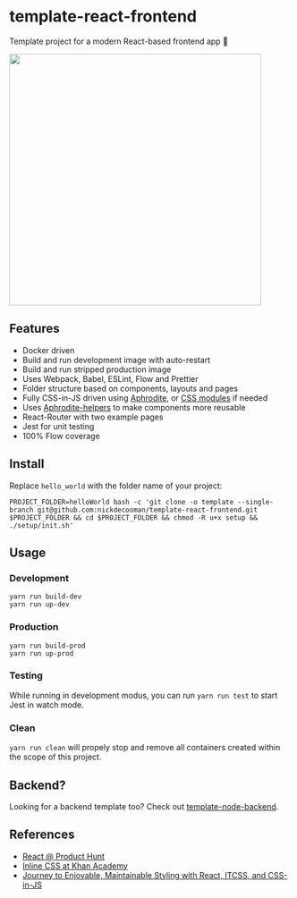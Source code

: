 # template-react-frontend
Template project for a modern React-based frontend app 💃

<img src="https://cdn.pbrd.co/images/6GJxp7tQ.gif" width="450">

## Features

* Docker driven
* Build and run development image with auto-restart
* Build and run stripped production image
* Uses Webpack, Babel, ESLint, Flow and Prettier
* Folder structure based on components, layouts and pages
* Fully CSS-in-JS driven using [Aphrodite](https://github.com/Khan/aphrodite), or [CSS modules](https://github.com/css-modules/css-modules) if needed
* Uses [Aphrodite-helpers](https://github.com/nickdecooman/aphrodite-helpers) to make components more reusable
* React-Router with two example pages
* Jest for unit testing
* 100% Flow coverage

## Install

Replace `hello_world` with the folder name of your project:

```
PROJECT_FOLDER=helloWorld bash -c 'git clone -o template --single-branch git@github.com:nickdecooman/template-react-frontend.git $PROJECT_FOLDER && cd $PROJECT_FOLDER && chmod -R u+x setup && ./setup/init.sh'
```

## Usage

### Development

```
yarn run build-dev
yarn run up-dev
```

### Production

```
yarn run build-prod
yarn run up-prod
```

### Testing

While running in development modus, you can run `yarn run test` to start Jest in watch mode.

### Clean

`yarn run clean` will propely stop and remove all containers created within the scope of this project.


## Backend?

Looking for a backend template too? Check out [template-node-backend](https://github.com/nickdecooman/template-node-backend).

## References

* [React @ Product Hunt](https://speakerdeck.com/rstankov/react-at-product-hunt-wad)
* [Inline CSS at Khan Academy](http://engineering.khanacademy.org/posts/aphrodite-inline-css.htm)
* [Journey to Enjoyable, Maintainable Styling with React, ITCSS, and CSS-in-JS](https://medium.com/maintainable-react-apps/journey-to-enjoyable-maintainable-styling-with-react-itcss-and-css-in-js-632cfa9c70d6)
